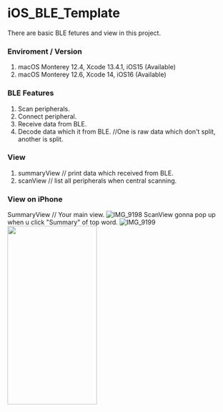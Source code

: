 # iOS_BLE_Template
There are basic BLE fetures and view in this project.  
### Enviroment / Version 
1. macOS Monterey 12.4, Xcode 13.4.1, iOS15 (Available)
2. macOS Monterey 12.6, Xcode 14, iOS16 (Available)
### BLE Features     
1. Scan peripherals.   
2. Connect peripheral.  
3. Receive data from BLE.  
4. Decode data which it from BLE. //One is raw data which don't split, another is split.
### View
1. summaryView // print data which received from BLE.  
2. scanView // list all peripherals when central scanning.

### View on iPhone  
SummaryView // Your main view. 
![IMG_9198](https://user-images.githubusercontent.com/43193762/188367451-0d811236-54f2-4f60-b345-97d75abb86c0.PNG)
ScanView gonna pop up when u click "Summary" of top word.
![IMG_9199](https://user-images.githubusercontent.com/43193762/188368208-cb349c43-33e1-42f1-92c8-8c3646130957.PNG)
<img src="https://user-images.githubusercontent.com/43193762/188368208-cb349c43-33e1-42f1-92c8-8c3646130957.PNG" width="200" height="400" />

